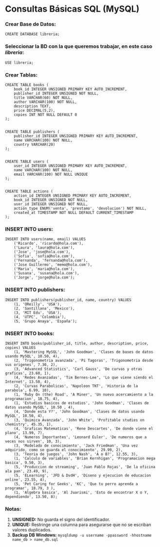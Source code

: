 # Consultas Básicas SQL (MySQL)

### Crear Base de Datos:

`
CREATE DATABASE libreria;
`

### Seleccionar la BD con la que queremos trabajar, en este caso *libreria*:

`
USE libreria;
`

### Crear Tablas:

~~~
CREATE TABLE books (
	book_id INTEGER UNSIGNED PRIMARY KEY AUTO_INCREMENT,
	publisher_id INTEGER UNSIGNED NOT NULL,
	title VARCHAR(60) NOT NULL,
	author VARCHAR(100) NOT NULL,
	description TEXT,
	price DECIMAL(5,2),
	copies INT NOT NULL DEFAULT 0
);


CREATE TABLE publishers (
	publisher_id INTEGER UNSIGNED PRIMARY KEY AUTO_INCREMENT,
	name VARCHAR(100) NOT NULL,
	country VARCHAR(20)
);


CREATE TABLE users (
	user_id INTEGER UNSIGNED PRIMARY KEY AUTO_INCREMENT,
	name VARCHAR(100) NOT NULL,
	email VARCHAR(100) NOT NULL UNIQUE
);


CREATE TABLE actions (
	action_id INTEGER UNSIGNED PRIMARY KEY AUTO_INCREMENT,
	book_id INTEGER UNSIGNED NOT NULL,
	user_id INTEGER UNSIGNED NOT NULL,
	action_type ENUM('venta', 'prestamo', 'devolucion') NOT NULL,
	created_at TIMESTAMP NOT NULL DEFAULT CURRENT_TIMESTAMP
);
~~~

### INSERT INTO users:

~~~
INSERT INTO users(name, email) VALUES
    ('Ricardo', 'ricardo@hola.com'),
    ('Laura', 'laura@hola.com'),
    ('Jose', 'jose@hola.com'),
    ('Sofia', 'sofia@hola.com'),
    ('Fernanda', 'fernanda@hola.com'),
    ('Jose Guillermo', 'memo@hola.com'),
    ('Maria', 'maria@hola.com'),
    ('Susana', 'susana@hola.com'),
    ('Jorge', 'jorge@hola.com');
~~~

### INSERT INTO publishers:

~~~
INSERT INTO publishers(publisher_id, name, country) VALUES
    (1, 'OReilly', 'USA'),
    (2, 'Santillana', 'Mexico'),
    (3, 'MIT Edu', 'USA'),
    (4, 'UTPC', 'Colombia'),
    (5, 'Grupo Anaya', 'España');
~~~

### INSERT INTO books:

~~~
INSERT INTO books(publisher_id, title, author, description, price, copies) VALUES
    (1, 'Mastering MySQL', 'John Goodman', 'Clases de bases de datos usando MySQL', 10.50, 4),
    (2, 'Trigonometria avanzada', 'Pi Tagoras', 'Trigonometria desde sus origenes', 7.30, 2),
    (3, 'Advanced Statistics', 'Carl Gauss', 'De curvas y otras graficas', 23.60, 1),
    (4, 'Redes Avanzadas', 'Tim Bernes-Lee', 'Lo que viene siendo el Internet', 13.50, 4),
    (2, 'Curvas Parabolicas', 'Napoleon TNT', 'Historia de la parabola', 6.99, 10),
    (1, 'Ruby On (the) Road', 'A Miner', 'Un nuevo acercamiento a la programacion', 18.75, 4),
    (1, 'Estudios basicos de estudios', 'John Goodman', 'Clases de datos usando MySQL', 10.50 , 4),
    (4, 'Donde esta Y?', 'John Goodman', 'Clases de datos usando MySQL', 10.50, 4),
    (3, 'Quimica Avanzada', 'John White', 'Profitable studies on chemistry', 45.35, 1),
    (4, 'Graficas Matematicas', 'Rene Descartes', 'De donde viene el plano', 13.99, 7),
    (4, 'Numeros Importantes', 'Leonard Euler', 'De numeros que a veces nos sirven', 10, 3),
    (3, 'Modelado de conocimiento', 'Jack Friedman', 'Una vez adquirido, como se guarda el conocimiento', 29.99, 2),
    (3, 'Teoria de juegos', 'John Nash', 'A o B?', 12.55, 3),
    (1, 'Calculo de variables', 'Brian Kernhigan', 'Programacion mega basica', 9.50, 3),
    (5, 'Produccion de streaming', 'Juan Pablo Rojas', 'De la oficina ala pan', 23.49, 9),
    (5, 'ELearning', 'JFD & DvdH', 'Diseno y ejecucion de educacion online', 23.55, 4),
    (5, 'Pet Caring for Geeks', 'KC', 'Que tu perro aprenda a programar', 18.79, 3 ),
    (1, 'Algebra basica', 'Al Juarismi', 'Esto de encontrar X o Y, dependiendo', 13.50, 8);
~~~

### Notas:

1) **UNSIGNED:** No guarda el signo del identificador.
2) **UNIQUE:** Restringe una columna para asegurarse que no se escriban valores duplicados.
3) **Backup DB Windows:** `mysqldump -u username -ppassword -hhostname name_db > name_db.sql`